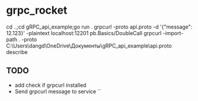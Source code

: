 # grpc_rocket

cd ..;cd gRPC_api_example;go run .
grpcurl -proto api.proto -d '{"message": 12.123}' -plaintext localhost:12201 pb.Basics/DoubleCall
grpcurl -import-path . -proto C:\Users\dangd\OneDrive\Документы\gRPC_api_example\api.proto describe

## TODO

- add check if grpcurl installed
- Send grpcurl message to service ``
